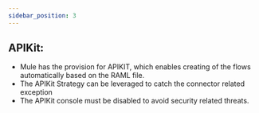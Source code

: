 ```yaml
---
sidebar_position: 3
---
```

## APIKit:

- Mule has the provision for APIKIT, which enables creating of the flows automatically based on the RAML file.
- The APIKit Strategy can be leveraged to catch the connector related exception
- The APIKit console must be disabled to avoid security related threats.